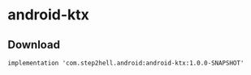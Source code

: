 # android-ktx

## Download

```txt
implementation 'com.step2hell.android:android-ktx:1.0.0-SNAPSHOT'
```